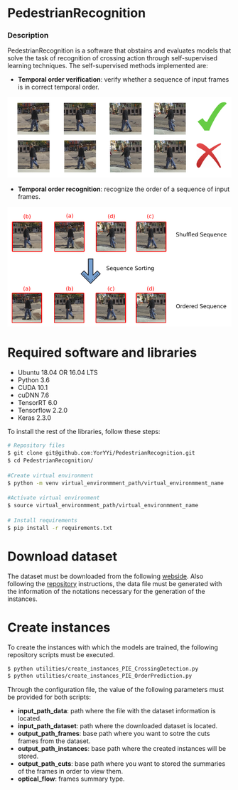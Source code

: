 # PedestrianRecognition
### Description
PedestrianRecognition is a software that obstains and evaluates models that solve the task of recognition of crossing action through self-supervised learning techniques. The self-supervised methods implemented are:
- __Temporal order verification__: verify whether a sequence of input frames is in correct temporal order.

![image](./imgs/Verification.png)  

- __Temporal order recognition__: recognize the order of a sequence of input frames.

![image](./imgs/OrderPrediction.png)  


# Required software and libraries

- Ubuntu 18.04 OR 16.04 LTS
- Python 3.6
- CUDA 10.1
- cuDNN 7.6
- TensorRT 6.0
- Tensorflow 2.2.0
- Keras 2.3.0

To install the rest of the libraries, follow these steps:

```bash
# Repository files
$ git clone git@github.com:YorYYi/PedestrianRecognition.git
$ cd PedestrianRecognition/

#Create virtual environment
$ python -m venv virtual_environmment_path/virtual_environmment_name

#Activate virtual environment
$ source virtual_environmment_path/virtual_environmment_name

# Install requirements
$ pip install -r requirements.txt
```

# Download dataset

The dataset must be downloaded from the following [webside](http://data.nvision2.eecs.yorku.ca/PIE_dataset/PIE_clips/). Also following the [repository](https://github.com/aras62/PIE) instructions, the data file must be generated with the information of the notations necessary for the generation of the instances.


# Create instances

To create the instances with which the models are trained, the following repository scripts must be executed. 


```bash
$ python utilities/create_instances_PIE_CrossingDetection.py
$ python utilities/create_instances_PIE_OrderPrediction.py
```

Through the configuration file, the value of the following parameters must be provided for both scripts:
- **input_path_data**: path where the file with the dataset information is located.
- **input_path_dataset**: path where the downloaded dataset is located.
- **output_path_frames**: base path where you want to sotre the cuts frames from the dataset.
- **output_path_instances**: base path where the created instances will be stored.
- **output_path_cuts**: base path where you want to stored the summaries of the frames in order to view them.
- **optical_flow**: frames summary type.





